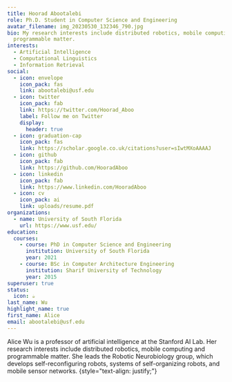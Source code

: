 ```yaml
---
title: Hoorad Abootalebi
role: Ph.D. Student in Computer Science and Engineering
avatar_filename: img_20230530_132346_790.jpg
bio: My research interests include distributed robotics, mobile computing and
  programmable matter.
interests:
  - Artificial Intelligence
  - Computational Linguistics
  - Information Retrieval
social:
  - icon: envelope
    icon_pack: fas
    link: abootalebi@usf.edu
  - icon: twitter
    icon_pack: fab
    link: https://twitter.com/Hoorad_Aboo
    label: Follow me on Twitter
    display:
      header: true
  - icon: graduation-cap
    icon_pack: fas
    link: https://scholar.google.co.uk/citations?user=sIwtMXoAAAAJ
  - icon: github
    icon_pack: fab
    link: https://github.com/HooradAboo
  - icon: linkedin
    icon_pack: fab
    link: https://www.linkedin.com/HooradAboo
  - icon: cv
    icon_pack: ai
    link: uploads/resume.pdf
organizations:
  - name: University of South Florida
    url: https://www.usf.edu/
education:
  courses:
    - course: PhD in Computer Science and Engineering
      institution: University of South Florida
      year: 2021
    - course: BSc in Computer Architecture Engineering
      institution: Sharif University of Technology
      year: 2015
superuser: true
status:
  icon: ☕️
last_name: Wu
highlight_name: true
first_name: Alice
email: abootalebi@usf.edu
---
```


Alice Wu is a professor of artificial intelligence at the Stanford AI Lab. Her research interests include distributed robotics, mobile computing and programmable matter. She leads the Robotic Neurobiology group, which develops self-reconfiguring robots, systems of self-organizing robots, and mobile sensor networks.
{style="text-align: justify;"}
